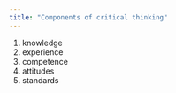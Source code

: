 ```yaml
---
title: "Components of critical thinking"
---
```

1) knowledge
2) experience
3) competence
4) attitudes
5) standards

